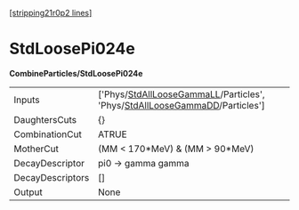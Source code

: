 [[stripping21r0p2 lines]](./stripping21r0p2-index)

# StdLoosePi024e

**CombineParticles/StdLoosePi024e**

|                  |                                                                                                                                                                                              |
|------------------|----------------------------------------------------------------------------------------------------------------------------------------------------------------------------------------------|
| Inputs           | ['Phys/[StdAllLooseGammaLL](./stripping21r0p2-commonparticles-stdallloosegammall)/Particles', 'Phys/[StdAllLooseGammaDD](./stripping21r0p2-commonparticles-stdallloosegammadd)/Particles'] |
| DaughtersCuts    | {}                                                                                                                                                                                           |
| CombinationCut   | ATRUE                                                                                                                                                                                        |
| MotherCut        | (MM \< 170\*MeV) & (MM \> 90\*MeV)                                                                                                                                                           |
| DecayDescriptor  | pi0 -\> gamma gamma                                                                                                                                                                          |
| DecayDescriptors | []                                                                                                                                                                                         |
| Output           | None                                                                                                                                                                                         |
